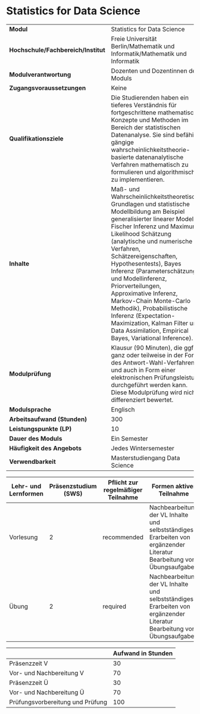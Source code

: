# Statistics for Data Science
|                                    |   |
|------------------------------------|---|
|**Modul**                           | Statistics for Data Science |
|**Hochschule/Fachbereich/Institut** | Freie Universität Berlin/Mathematik und Informatik/Mathematik und Informatik |
|**Modulverantwortung**              | Dozenten und Dozentinnen des Moduls |
|**Zugangsvoraussetzungen**          | Keine |
|**Qualifikationsziele**             | Die Studierenden haben ein tieferes Verständnis für fortgeschrittene mathematische Konzepte und Methoden im Bereich der statistischen Datenanalyse. Sie sind befähigt, gängige wahrscheinlichkeitstheorie-basierte datenanalytische Verfahren mathematisch zu formulieren und algorithmisch zu implementieren. |
|**Inhalte**                         | Maß- und Wahrscheinlichkeitstheoretische Grundlagen und statistische Modellbildung am Beispiel generalisierter linearer Modelle, Fischer Inferenz und Maximum Likelihood Schätzung (analytische und numerische Verfahren, Schätzereigenschaften, Hypothesentests), Bayes Inferenz (Parameterschätzung und Modellinferenz, Priorverteilungen, Approximative Inferenz, Markov-Chain Monte-Carlo Methodik), Probabilistische Inferenz (Expectation- Maximization, Kalman Filter und Data Assimilation, Empirical Bayes, Variational Inference). |
|**Modulprüfung**                    | Klausur (90 Minuten), die ggf. ganz oder teilweise in der Form des Antwort-Wahl-Verfahrens und auch in Form einer elektronischen Prüfungsleistung durchgeführt werden kann. Diese Modulprüfung wird nicht differenziert bewertet. |
|**Modulsprache**                    | Englisch |
|**Arbeitsaufwand (Stunden)**        | 300 |
|**Leistungspunkte (LP)**            | 10 |
|**Dauer des Moduls**                | Ein Semester |
|**Häufigkeit des Angebots**         | Jedes Wintersemester |
|**Verwendbarkeit**                  | Masterstudiengang Data Science |

| Lehr- und Lernformen | Präsenzstudium <br> (SWS) | Pflicht zur regelmäßiger Teilnahme | Formen aktiver Teilnahme |
| ---------------------|---------------------------|------------------------------------|------------------------- |
| Vorlesung            | 2                         | recommended                        | Nachbearbeitung der VL Inhalte und selbstständiges Erarbeiten von ergänzender Literatur<br>Bearbeitung von Übungsaufgaben |
| Übung                | 2                         | required                           | Nachbearbeitung der VL Inhalte und selbstständiges Erarbeiten von ergänzender Literatur<br>Bearbeitung von Übungsaufgaben |

|   | Aufwand in Stunden |
| - |--------------------|
| Präsenzzeit V                            | 30    |
| Vor- und Nachbereitung V                 | 70    |
| Präsenzzeit Ü                            | 30    |
| Vor- und Nachbereitung Ü                 | 70    |
| Prüfungsvorbereitung und Prüfung         | 100   |
